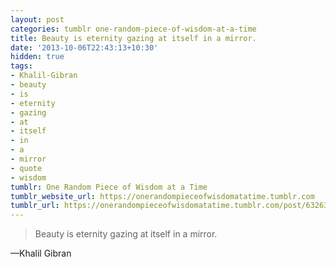 ```yaml
---
layout: post
categories: tumblr one-random-piece-of-wisdom-at-a-time
title: Beauty is eternity gazing at itself in a mirror.
date: '2013-10-06T22:43:13+10:30'
hidden: true
tags:
- Khalil-Gibran
- beauty
- is
- eternity
- gazing
- at
- itself
- in
- a
- mirror
- quote
- wisdom
tumblr: One Random Piece of Wisdom at a Time
tumblr_website_url: https://onerandompieceofwisdomatatime.tumblr.com
tumblr_url: https://onerandompieceofwisdomatatime.tumblr.com/post/63263417949/beauty-is-eternity-gazing-at-itself-in-a-mirror
---
```

> Beauty is eternity gazing at itself in a mirror.

—Khalil Gibran
